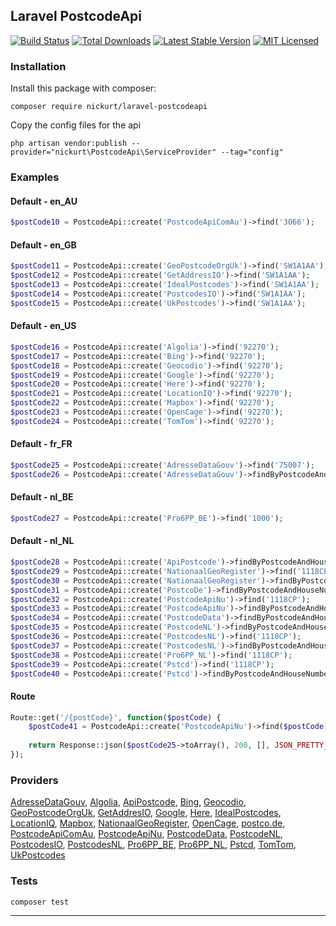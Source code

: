 ## Laravel PostcodeApi
[![Build Status](https://github.com/nickurt/laravel-postcodeapi/workflows/tests/badge.svg)](https://github.com/nickurt/laravel-postcodeapi/actions)
[![Total Downloads](https://poser.pugx.org/nickurt/laravel-postcodeapi/d/total.svg)](https://packagist.org/packages/nickurt/laravel-postcodeapi)
[![Latest Stable Version](https://poser.pugx.org/nickurt/laravel-postcodeapi/v/stable.svg)](https://packagist.org/packages/nickurt/laravel-postcodeapi)
[![MIT Licensed](https://poser.pugx.org/nickurt/laravel-postcodeapi/license.svg)](LICENSE.md)

### Installation
Install this package with composer:
```
composer require nickurt/laravel-postcodeapi
```

Copy the config files for the api
```
php artisan vendor:publish --provider="nickurt\PostcodeApi\ServiceProvider" --tag="config"
```

### Examples
#### Default - en_AU
```php
$postCode10 = PostcodeApi::create('PostcodeApiComAu')->find('3066');
```
#### Default - en_GB
```php
$postCode11 = PostcodeApi::create('GeoPostcodeOrgUk')->find('SW1A1AA');
$postCode12 = PostcodeApi::create('GetAddressIO')->find('SW1A1AA');
$postCode13 = PostcodeApi::create('IdealPostcodes')->find('SW1A1AA');
$postCode14 = PostcodeApi::create('PostcodesIO')->find('SW1A1AA');
$postCode15 = PostcodeApi::create('UkPostcodes')->find('SW1A1AA');
```
#### Default - en_US
```php
$postCode16 = PostcodeApi::create('Algolia')->find('92270');
$postCode17 = PostcodeApi::create('Bing')->find('92270');
$postCode18 = PostcodeApi::create('Geocodio')->find('92270');
$postCode19 = PostcodeApi::create('Google')->find('92270');
$postCode20 = PostcodeApi::create('Here')->find('92270');
$postCode21 = PostcodeApi::create('LocationIQ')->find('92270');
$postCode22 = PostcodeApi::create('Mapbox')->find('92270');
$postCode23 = PostcodeApi::create('OpenCage')->find('92270');
$postCode24 = PostcodeApi::create('TomTom')->find('92270');
```
#### Default - fr_FR
```php
$postCode25 = PostcodeApi::create('AdresseDataGouv')->find('75007');
$postCode26 = PostcodeApi::create('AdresseDataGouv')->findByPostcodeAndHouseNumber('75007', '5 Avenue Anatole France');
```
#### Default - nl_BE
```php
$postCode27 = PostcodeApi::create('Pro6PP_BE')->find('1000');
```
#### Default - nl_NL
```php
$postCode28 = PostcodeApi::create('ApiPostcode')->findByPostcodeAndHouseNumber('1118CP', '202');
$postCode29 = PostcodeApi::create('NationaalGeoRegister')->find('1118CP');
$postCode30 = PostcodeApi::create('NationaalGeoRegister')->findByPostcodeAndHouseNumber('1118CP', '202');
$postCode31 = PostcodeApi::create('PostcoDe')->findByPostcodeAndHouseNumber('1118CP', '202');
$postCode32 = PostcodeApi::create('PostcodeApiNu')->find('1118CP');
$postCode33 = PostcodeApi::create('PostcodeApiNu')->findByPostcodeAndHouseNumber('1118CP', '202');
$postCode34 = PostcodeApi::create('PostcodeData')->findByPostcodeAndHouseNumber('1118CP', '202');
$postCode35 = PostcodeApi::create('PostcodeNL')->findByPostcodeAndHouseNumber('1118CP', '202');
$postCode36 = PostcodeApi::create('PostcodesNL')->find('1118CP');
$postCode37 = PostcodeApi::create('PostcodesNL')->findByPostcodeAndHouseNumber('1118CP', '202');
$postCode38 = PostcodeApi::create('Pro6PP_NL')->find('1118CP');
$postCode39 = PostcodeApi::create('Pstcd')->find('1118CP');
$postCode40 = PostcodeApi::create('Pstcd')->findByPostcodeAndHouseNumber('1118CP', '202');
```
#### Route
```php
Route::get('/{postCode}', function($postCode) {
    $postCode41 = PostcodeApi::create('PostcodeApiNu')->find($postCode);
    
    return Response::json($postCode25->toArray(), 200, [], JSON_PRETTY_PRINT);
});
```

### Providers
[AdresseDataGouv](https://adresse.data.gouv.fr), [Algolia](https://community.algolia.com/places), [ApiPostcode](https://api-postcode.nl), [Bing](https://www.bingmapsportal.com), [Geocodio](https://www.geocod.io), [GeoPostcodeOrgUk](http://www.geopostcode.org.uk), [GetAddresIO](https://getaddress.io), [Google](https://developers.google.com/maps/documentation/geocoding/intro), [Here](https://www.here.com), [IdealPostcodes](https://ideal-postcodes.co.uk), [LocationIQ](https://locationiq.com), [Mapbox](https://www.mapbox.com/), [NationaalGeoRegister](https://nationaalgeoregister.nl/geonetwork/srv/dut/catalog.search#/home), [OpenCage](https://opencagedata.com/), [postco.de](https://postco.de), [PostcodeApiComAu](https://postcodeapi.com.au), [PostcodeApiNu](https://www.postcodeapi.nu), [PostcodeData](http://www.postcodedata.nl), [PostcodeNL](https://www.postcode.nl), [PostcodesIO](https://api.postcodes.io), [PostcodesNL](https://www.postcodes.nl), [Pro6PP_BE](https://www.pro6pp.nl), [Pro6PP_NL](https://www.pro6pp.nl), [Pstcd](http://www.pstcd.nl/), [TomTom](https://developer.tomtom.com/content/search-api-explorer), [UkPostcodes](http://uk-postcodes.com/postcode)
### Tests
```sh
composer test
```

- - - 
